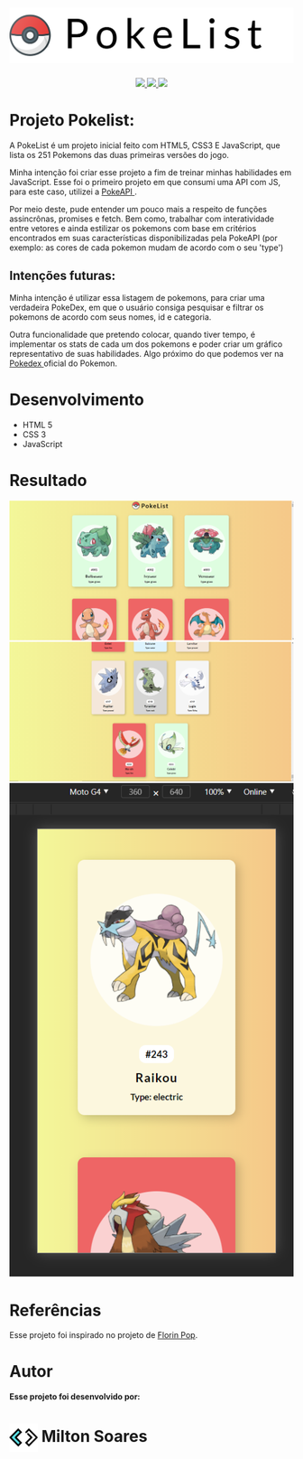 <div align="center">
  <h1>
    <img src="assets/images/PokeList-Logo.svg">
  </h1>
<a href="https://www.linkedin.com/in/soaresmilton/" target="_blank">
  <img src="https://img.shields.io/badge/linkedin-%230077B5.svg?&style=for-the-badge&logo=linkedin&logoColor=white" /> 
</a>
<a href="https://www.youtube.com/channel/UCMsbUh0LDOMQCTBdBXwkFiQ" target="_blank">
  <img src="https://img.shields.io/badge/youtube-%23FF0000.svg?&style=for-the-badge&logo=youtube&logoColor=white" />
</a>
<a href="https://www.instagram.com/soaresmiltinho/" target="_blank">
  <img src="https://img.shields.io/badge/instagram-%23E4405F.svg?&style=for-the-badge&logo=instagram&logoColor=white" />
</a>
</div>

# Projeto Pokelist:

<p>
A PokeList é um projeto inicial feito com HTML5, CSS3 E JavaScript, que lista os 251 Pokemons das duas primeiras versões do jogo.

Minha intenção foi criar esse projeto a fim de treinar minhas habilidades em JavaScript. Esse foi o primeiro projeto em que consumi uma API com JS, para este caso, utilizei a  <a href="https://pokeapi.co/" target="_blank"> PokeAPI </a> .

Por meio deste, pude entender um pouco mais a respeito de funções assincrônas, promises e fetch. Bem como, trabalhar com interatividade entre vetores e ainda estilizar os pokemons com base em critérios encontrados em suas características disponibilizadas pela PokeAPI (por exemplo: as cores de cada pokemon mudam de acordo com o seu 'type')
</p>

## Intenções futuras:
<p>
Minha intenção é utilizar essa listagem de pokemons, para criar uma verdadeira PokeDex, em que o usuário consiga pesquisar e filtrar os pokemons de acordo com seus nomes, id e categoria. 

Outra funcionalidade que pretendo colocar, quando tiver tempo, é implementar os stats de cada um dos pokemons e poder criar um gráfico representativo de suas habilidades. Algo próximo do que podemos ver na <a href="https://www.pokemon.com/br/pokedex/" target="_blank"> Pokedex </a> oficial do Pokemon.
</p>

# Desenvolvimento
<ul>
<li>HTML 5</li>
<li>CSS 3</li>
<li>JavaScript</li>
</ul>

# Resultado

<div align="center">

  <img src="assets/images/pokelist-resultado.png" alt="Resultado final da pokelist">
  <img src="assets/images/pokelist-resultado-2.png" alt="Resultado final da pokelist">
  <img src="assets/images/pokelist-resultado-3.png" alt="Resultado final da pokelist">
 </div>

# Referências
Esse projeto foi inspirado no projeto de <a href="https://github.com/florinpop17" target="_blank"> Florin Pop</a>.
# Autor
<strong>Esse projeto foi desenvolvido por:</strong>
<h1>
  <img src="assets/images/LogoSMCode_Icon.png" height="50" align="center" margin-left="30px" alt="Logo SM Code">
Milton Soares
</h1>
